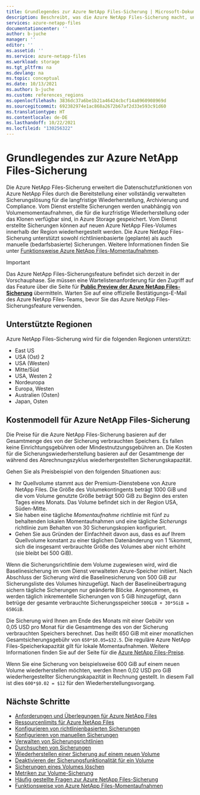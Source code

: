 ```yaml
---
title: Grundlegendes zur Azure NetApp Files-Sicherung | Microsoft-Dokumentation
description: Beschreibt, was die Azure NetApp Files-Sicherung macht, unterstützte Regionen sowie das Kostenmodell.
services: azure-netapp-files
documentationcenter: ''
author: b-juche
manager: ''
editor: ''
ms.assetid: ''
ms.service: azure-netapp-files
ms.workload: storage
ms.tgt_pltfrm: na
ms.devlang: na
ms.topic: conceptual
ms.date: 10/13/2021
ms.author: b-juche
ms.custom: references_regions
ms.openlocfilehash: 3836dc37a6be1b21a46424cbcf14a8960908969d
ms.sourcegitcommit: 692382974e1ac868a2672b67af2d33e593c91d60
ms.translationtype: HT
ms.contentlocale: de-DE
ms.lasthandoff: 10/22/2021
ms.locfileid: "130256322"
---
```

# <a name="understand-azure-netapp-files-backup"></a>Grundlegendes zur Azure NetApp Files-Sicherung

Die Azure NetApp Files-Sicherung erweitert die Datenschutzfunktionen von Azure NetApp Files durch die Bereitstellung einer vollständig verwalteten Sicherungslösung für die langfristige Wiederherstellung, Archivierung und Compliance. Vom Dienst erstellte Sicherungen werden unabhängig von Volumemomentaufnahmen, die für die kurzfristige Wiederherstellung oder das Klonen verfügbar sind, in Azure Storage gespeichert. Vom Dienst erstellte Sicherungen können auf neuen Azure NetApp Files-Volumes innerhalb der Region wiederhergestellt werden. Die Azure NetApp Files-Sicherung unterstützt sowohl richtlinienbasierte (geplante) als auch manuelle (bedarfsbasierte) Sicherungen. Weitere Informationen finden Sie unter [Funktionsweise Azure NetApp Files-Momentaufnahmen](snapshots-introduction.md).

> [!IMPORTANT]
> Das Azure NetApp Files-Sicherungsfeature befindet sich derzeit in der Vorschauphase. Sie müssen eine Wartelistenanforderung für den Zugriff auf das Feature über die Seite für **[Public Preview der Azure NetApp Files-Sicherung](https://aka.ms/anfbackuppreviewsignup)** übermitteln. Warten Sie auf eine offizielle Bestätigungs-E-Mail des Azure NetApp Files-Teams, bevor Sie das Azure NetApp Files-Sicherungsfeature verwenden.

## <a name="supported-regions"></a>Unterstützte Regionen 

Azure NetApp Files-Sicherung wird für die folgenden Regionen unterstützt:   

* East US
* USA (Ost) 2
* USA (Westen) 
* Mitte/Süd
* USA, Westen 2
* Nordeuropa 
* Europa, Westen
* Australien (Osten)
* Japan, Osten

## <a name="cost-model-for-azure-netapp-files-backup"></a>Kostenmodell für Azure NetApp Files-Sicherung

Die Preise für die Azure NetApp Files-Sicherung basieren auf der Gesamtmenge des von der Sicherung verbrauchten Speichers. Es fallen keine Einrichtungsgebühren oder Mindestnutzungsgebühren an. Die Kosten für die Sicherungswiederherstellung basieren auf der Gesamtmenge der während des Abrechnungszyklus wiederhergestellten Sicherungskapazität.

Gehen Sie als Preisbeispiel von den folgenden Situationen aus:

* Ihr Quellvolume stammt aus der Premium-Dienstebene von Azure NetApp Files. Die Größe des Volumekontingents beträgt 1000 GiB und die vom Volume genutzte Größe beträgt 500 GiB zu Beginn des ersten Tages eines Monats. Das Volume befindet sich in der Region USA, Süden-Mitte.
* Sie haben eine tägliche *Momentaufnahme* richtlinie mit fünf zu behaltenden lokalen Momentaufnahmen und eine tägliche *Sicherungs* richtlinie zum Behalten von 30 Sicherungskopien konfiguriert.
* Gehen Sie aus Gründen der Einfachheit davon aus, dass es auf Ihrem Quellvolume konstant zu einer täglichen Datenänderung von 1 %kommt, sich die insgesamt verbrauchte Größe des Volumes aber nicht erhöht (sie bleibt bei 500 GiB).

Wenn die Sicherungsrichtlinie dem Volume zugewiesen wird, wird die Baselinesicherung im vom Dienst verwalteten Azure-Speicher initiiert. Nach Abschluss der Sicherung wird die Baselinesicherung von 500 GiB zur Sicherungsliste des Volumes hinzugefügt. Nach der Baselineübertragung sichern tägliche Sicherungen nur geänderte Blöcke. Angenommen, es werden täglich inkrementelle Sicherungen von 5 GiB hinzugefügt, dann betrüge der gesamte verbrauchte Sicherungsspeicher `500GiB + 30*5GiB = 650GiB`.

Die Sicherung wird Ihnen am Ende des Monats mit einer Gebühr von 0,05 USD pro Monat für die Gesamtmenge des von der Sicherung verbrauchten Speichers berechnet.  Das heißt 650 GiB mit einer monatlichen Gesamtsicherungsgebühr von `650*$0.05=$32.5`. Die reguläre Azure NetApp Files-Speicherkapazität gilt für lokale Momentaufnahmen. Weitere Informationen finden Sie auf der Seite für die [Azure NetApp Files-Preise](https://azure.microsoft.com/pricing/details/netapp/).

Wenn Sie eine Sicherung von beispielsweise 600 GiB auf einem neuen Volume wiederherstellen möchten, werden Ihnen 0,02 USD pro GiB wiederhergestellter Sicherungskapazität in Rechnung gestellt. In diesem Fall ist dies `600*$0.02 = $12` für den Wiederherstellungsvorgang. 

## <a name="next-steps"></a>Nächste Schritte

* [Anforderungen und Überlegungen für Azure NetApp Files](backup-requirements-considerations.md)
* [Ressourcenlimits für Azure NetApp Files](azure-netapp-files-resource-limits.md)
* [Konfigurieren von richtlinienbasierten Sicherungen](backup-configure-policy-based.md)
* [Konfigurieren von manuellen Sicherungen](backup-configure-manual.md)
* [Verwalten von Sicherungsrichtlinien](backup-manage-policies.md)
* [Durchsuchen von Sicherungen](backup-search.md)
* [Wiederherstellen einer Sicherung auf einem neuen Volume](backup-restore-new-volume.md)
* [Deaktivieren der Sicherungsfunktionalität für ein Volume](backup-disable.md)
* [Sicherungen eines Volumes löschen](backup-delete.md)
* [Metriken zur Volume-Sicherung](azure-netapp-files-metrics.md#volume-backup-metrics)
* [Häufig gestellte Fragen zur Azure NetApp Files-Sicherung](faq-backup.md)
* [Funktionsweise von Azure NetApp Files-Momentaufnahmen](snapshots-introduction.md)
